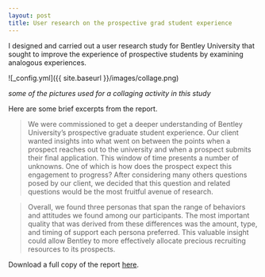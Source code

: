 ```yaml
---
layout: post
title: User research on the prospective grad student experience
---
```


I designed and carried out a user research study for Bentley University
that sought to improve the experience of prospective students by
examining analogous experiences.

![_config.yml]({{ site.baseurl }}/images/collage.png)

_some of the pictures used for a collaging activity in this study_

Here are some brief excerpts from the report.

>We were commissioned to get a deeper understanding of Bentley University’s prospective graduate student experience. Our client wanted insights into what went on between the points when a prospect reaches out to the university and when a prospect submits their final application. This window of time presents a number of unknowns. One of which is how does the prospect expect this engagement to progress? After considering many others questions posed by our client, we decided that this question and related questions would be the most fruitful avenue of research.

>Overall, we found three personas that span the range of behaviors and attitudes we found among our participants. The most important quality that was derived from these differences was the amount, type, and timing of support each persona preferred. This valuable insight could allow Bentley to more effectively allocate precious recruiting resources to its prospects.

Download a full copy of the report [here](https://www.dropbox.com/s/vlxg0jk8w3avzsy/research-project.docx?dl=0).



